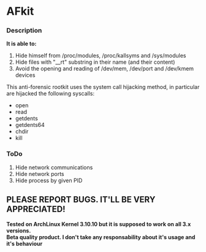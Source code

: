 # AFkit

### Description

**It is able to:**
  1.  Hide himself from /proc/modules, /proc/kallsyms and /sys/modules
  2.  Hide files with "__rt" substring in their name (and their content)
  3.  Avoid the opening and reading of /dev/mem, /dev/port and /dev/kmem devices

This anti-forensic rootkit uses the system call hijacking method, in particular are hijacked the following syscalls:
  * open
  * read
  * getdents
  * getdents64
  * chdir
  * kill

### ToDo

  1. Hide network communications
  2. Hide network ports
  3. Hide process by given PID

## PLEASE REPORT BUGS. IT'LL BE VERY APPRECIATED!

**Tested on ArchLinux Kernel 3.10.10 but it is supposed to work on all 3.x versions.**  
**Beta quality product. I don't take any responsability about it's usage and it's behaviour**
